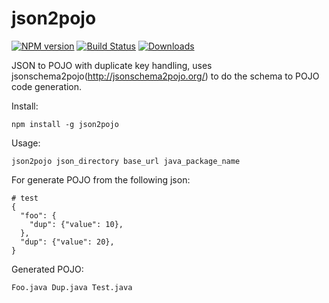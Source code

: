 # json2pojo

[![NPM version][npm-image]][npm-url]
[![Build Status][travis-image]][travis-url]
[![Downloads][downloads-image]][downloads-url]

JSON to POJO with duplicate key handling, uses jsonschema2pojo(http://jsonschema2pojo.org/) to do the schema to POJO code generation.

Install:

    npm install -g json2pojo

Usage:

    json2pojo json_directory base_url java_package_name
    
For generate POJO from the following json:

    # test
    {
      "foo": {
        "dup": {"value": 10},
      },
      "dup": {"value": 20},
    }

Generated POJO:

    Foo.java Dup.java Test.java

[npm-image]: https://img.shields.io/npm/v/json2pojo.svg?style=flat-square
[npm-url]: https://www.npmjs.com/package/json2pojo
[travis-image]: https://travis-ci.org/entertainyou/json2pojo.png
[travis-url]: https://travis-ci.org/entertainyou/json2pojo
[downloads-image]: https://img.shields.io/npm/dm/json2pojo.svg?style=flat-square
[downloads-url]: https://www.npmjs.com/package/json2pojo
